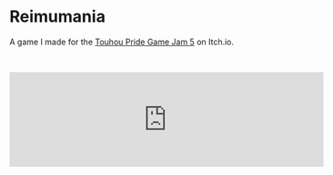 # Reimumania

A game I made for the <a href="https://itch.io/jam/touhou-pride-5" target="_blank">Touhou Pride Game Jam 5</a> on Itch.io.

<p>&nbsp;</p>
 
<iframe frameborder="0" src="https://itch.io/embed/2103064?linkback=true&amp;dark=true" width="552" height="167"><a href="https://jo3y49.itch.io/reimumania">Reimumania by Jo3y49, choxsie</a></iframe>
